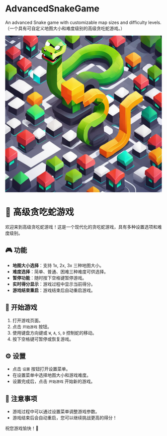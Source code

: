 # AdvancedSnakeGame
An advanced Snake game with customizable map sizes and difficulty levels.
（一个具有可自定义地图大小和难度级别的高级贪吃蛇游戏。）

![AdvancedSnakeGame](logo.jpg)

# 🐍 高级贪吃蛇游戏

欢迎来到高级贪吃蛇游戏！这是一个现代化的贪吃蛇游戏，具有多种设置选项和难度级别。

## 🎮 功能

- **地图大小选择**：支持 1x, 2x, 3x 三种地图大小。
- **难度选择**：简单、普通、困难三种难度可供选择。
- **暂停功能**：随时按下空格键暂停游戏。
- **实时得分显示**：游戏过程中显示当前得分。
- **游戏结束重启**：游戏结束后自动重启游戏。

## 🚀 开始游戏

1. 打开游戏页面。
2. 点击 `开始游戏` 按钮。
3. 使用键盘方向键或 `W`, `A`, `S`, `D` 控制蛇的移动。
4. 按下空格键可暂停或恢复游戏。

## ⚙️ 设置

- 点击 `设置` 按钮打开设置菜单。
- 在设置菜单中选择地图大小和游戏难度。
- 设置完成后，点击 `开始游戏` 开始新的游戏。

## 📝 注意事项

- 游戏过程中可以通过设置菜单调整游戏参数。
- 游戏结束后会自动重启，您可以继续挑战更高的得分！

祝您游戏愉快！🎉
